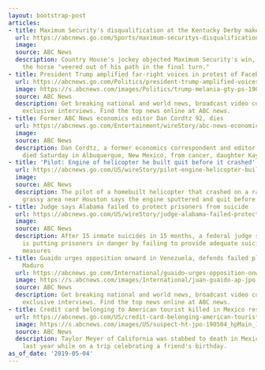 ```yaml
---
layout: bootstrap-post
articles:
- title: Maximum Security's disqualification at the Kentucky Derby makes history
  url: https://abcnews.go.com/Sports/maximum-securitys-disqualification-kentucky-derby-makes-history/story?id=62827754
  image: 
  source: ABC News
  description: Country House's jockey objected Maximum Security's win, claiming that
    the horse "veered out of his path in the final turn."
- title: President Trump amplified far-right voices in protest of Facebook ban
  url: https://abcnews.go.com/Politics/president-trump-amplified-voices-protest-facebook-ban/story?id=62825821
  image: https://s.abcnews.com/images/Politics/trump-melania-gty-ps-190418_hpMain_16x9_992.jpg
  source: ABC News
  description: Get breaking national and world news, broadcast video coverage, and
    exclusive interviews. Find the top news online at ABC news.
- title: Former ABC News economics editor Dan Cordtz 92, dies
  url: https://abcnews.go.com/Entertainment/wireStory/abc-news-economics-editor-dan-cordtz-92-dies-62826857
  image: 
  source: ABC News
  description: Dan Cordtz, a former economics correspondent and editor for ABC News,
    died Saturday in Albuquerque, New Mexico, from cancer, daughter Kay Cordtz said
- title: 'Pilot: Engine of helicopter he built quit before it crashed'
  url: https://abcnews.go.com/US/wireStory/pilot-engine-helicopter-built-quit-crashed-62826823
  image: 
  source: ABC News
  description: The pilot of a homebuilt helicopter that crashed on a rain-softened
    grassy area near Houston says the engine sputtered and quit before the accident
- title: Judge says Alabama failed to protect prisoners from suicide
  url: https://abcnews.go.com/US/wireStory/judge-alabama-failed-protect-prisoners-suicide-62826822
  image: 
  source: ABC News
  description: After 15 inmate suicides in 15 months, a federal judge says Alabama
    is putting prisoners in danger by failing to provide adequate suicide-prevention
    measures
- title: Guaido urges opposition onward in Venezuela, defends failed plot to oust
    Maduro
  url: https://abcnews.go.com/International/guaido-urges-opposition-onward-venezuela-apparently-failed-plot/story?id=62823834
  image: https://s.abcnews.com/images/International/juan-guaido-ap-jpo-190504_hpMain_16x9_992.jpg
  source: ABC News
  description: Get breaking national and world news, broadcast video coverage, and
    exclusive interviews. Find the top news online at ABC news.
- title: Credit card belonging to American tourist killed in Mexico resurfaces
  url: https://abcnews.go.com/US/credit-card-belonging-american-tourist-killed-mexico-resurfaces/story?id=62821963
  image: https://s.abcnews.com/images/US/suspect-ht-jpo-190504_hpMain_16x9_992.jpg
  source: ABC News
  description: Taylor Meyer of California was stabbed to death in Mexico in November
    last year while on a trip celebrating a friend's birthday.
as_of_date: '2019-05-04'
---
```


